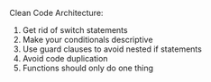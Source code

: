 Clean Code Architecture:

1. Get rid of switch statements
2. Make your conditionals descriptive
3. Use guard clauses to avoid nested if statements
4. Avoid code duplication
5. Functions should only do one thing

